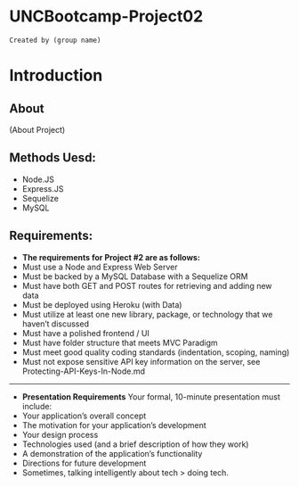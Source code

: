 # UNCBootcamp-Project02
`Created by (group name)`

# Introduction

## About
(About Project)

## Methods Uesd:
- Node.JS
- Express.JS
- Sequelize
- MySQL

## Requirements:
- **The requirements for Project #2 are as follows:**
- Must use a Node and Express Web Server
- Must be backed by a MySQL Database with a Sequelize ORM  
- Must have both GET and POST routes for retrieving and adding new data
- Must be deployed using Heroku (with Data)
- Must utilize at least one new library, package, or technology that we haven’t discussed
- Must have a polished frontend / UI 
- Must have folder structure that meets MVC Paradigm
- Must meet good quality coding standards (indentation, scoping, naming)
- Must not expose sensitive API key information on the server, see Protecting-API-Keys-In-Node.md
------
- **Presentation Requirements**
Your formal, 10-minute presentation must include: 
- Your application’s overall concept
- The motivation for your application’s development  
- Your design process
- Technologies used (and a brief description of how they work)
- A demonstration of the application’s functionality
- Directions for future development
- Sometimes, talking intelligently about tech > doing tech.
